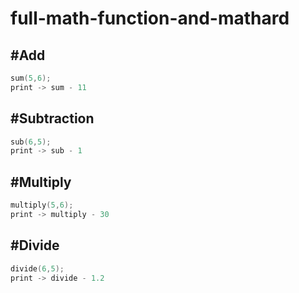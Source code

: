 # full-math-function-and-mathard

## #Add

```C 
sum(5,6);
print -> sum - 11
```

## #Subtraction

```C 
sub(6,5);
print -> sub - 1
```
## #Multiply

```C
multiply(5,6);
print -> multiply - 30
```
## #Divide

```C
divide(6,5);
print -> divide - 1.2
```
